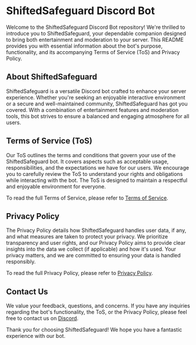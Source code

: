 # ShiftedSafeguard Discord Bot

Welcome to the ShiftedSafeguard Discord Bot repository! We're thrilled to introduce you to ShiftedSafeguard, your dependable companion designed to bring both entertainment and moderation to your server. This README provides you with essential information about the bot's purpose, functionality, and its accompanying Terms of Service (ToS) and Privacy Policy.

## About ShiftedSafeguard

ShiftedSafeguard is a versatile Discord bot crafted to enhance your server experience. Whether you're seeking an enjoyable interactive environment or a secure and well-maintained community, ShiftedSafeguard has got you covered. With a combination of entertainment features and moderation tools, this bot strives to ensure a balanced and engaging atmosphere for all users.

## Terms of Service (ToS)

Our ToS outlines the terms and conditions that govern your use of the ShiftedSafeguard bot. It covers aspects such as acceptable usage, responsibilities, and the expectations we have for our users. We encourage you to carefully review the ToS to understand your rights and obligations while interacting with the bot. The ToS is designed to maintain a respectful and enjoyable environment for everyone.

To read the full Terms of Service, please refer to [Terms of Service](https://github.com/definitelyrqng/shiftedsafeguard/blob/main/Terms%20of%20Service.md).

## Privacy Policy

The Privacy Policy details how ShiftedSafeguard handles user data, if any, and what measures are taken to protect your privacy. We prioritize transparency and user rights, and our Privacy Policy aims to provide clear insights into the data we collect (if applicable) and how it's used. Your privacy matters, and we are committed to ensuring your data is handled responsibly.

To read the full Privacy Policy, please refer to [Privacy Policy](https://github.com/definitelyrqng/shiftedsafeguard/blob/main/Privacy%20Policy.md).

## Contact Us

We value your feedback, questions, and concerns. If you have any inquiries regarding the bot's functionality, the ToS, or the Privacy Policy, please feel free to contact us on [Discord](https://discord.gg/ww2BePEXmD).

Thank you for choosing ShiftedSafeguard! We hope you have a fantastic experience with our bot.
